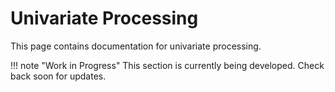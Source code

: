# Univariate Processing

This page contains documentation for univariate processing.

!!! note "Work in Progress"
    This section is currently being developed. Check back soon for updates.
